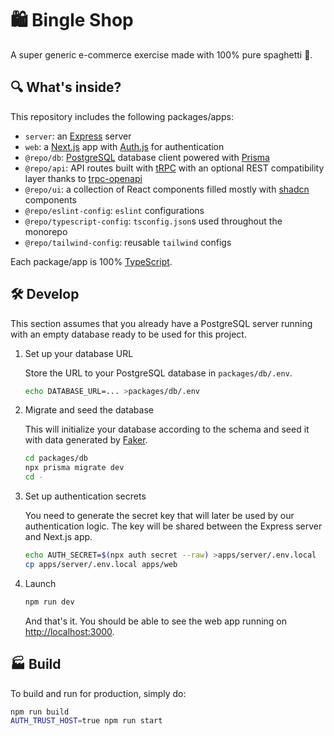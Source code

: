 # 🛍️ Bingle Shop

A super generic e-commerce exercise made with 100% pure spaghetti 🍝.

## 🔍 What's inside?

This repository includes the following packages/apps:

- `server`: an [Express](https://expressjs.com) server
- `web`: a [Next.js](https://nextjs.org) app with [Auth.js](https://authjs.dev) for authentication
- `@repo/db`: [PostgreSQL](https://www.postgresql.org) database client powered with [Prisma](https://www.prisma.io)
- `@repo/api`: API routes built with [tRPC](https://trpc.io) with an optional REST compatibility layer thanks to [trpc-openapi](https://github.com/jlalmes/trpc-openapi)
- `@repo/ui`: a collection of React components filled mostly with [shadcn](https://ui.shadcn.com) components
- `@repo/eslint-config`: `eslint` configurations
- `@repo/typescript-config`: `tsconfig.json`s used throughout the monorepo
- `@repo/tailwind-config`: reusable `tailwind` configs

Each package/app is 100% [TypeScript](https://www.typescriptlang.org).

## 🛠️ Develop

This section assumes that you already have a PostgreSQL server running with an empty database ready to be used for this project.

1. Set up your database URL

   Store the URL to your PostgreSQL database in `packages/db/.env`.

   ```bash
   echo DATABASE_URL=... >packages/db/.env
   ```

2. Migrate and seed the database

   This will initialize your database according to the schema and seed it with data generated by [Faker](https://fakerjs.dev).

   ```bash
   cd packages/db
   npx prisma migrate dev
   cd -
   ```

3. Set up authentication secrets

   You need to generate the secret key that will later be used by our authentication logic. The key will be shared between the Express server and Next.js app.

   ```bash
   echo AUTH_SECRET=$(npx auth secret --raw) >apps/server/.env.local
   cp apps/server/.env.local apps/web
   ```

4. Launch

   ```bash
   npm run dev
   ```

   And that's it. You should be able to see the web app running on <http://localhost:3000>.

## 🏭 Build

To build and run for production, simply do:

```bash
npm run build
AUTH_TRUST_HOST=true npm run start
```
